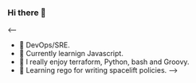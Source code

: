 ### Hi there 👋

<--

- 🔭 DevOps/SRE.
- 🌱 Currently learnign Javascript.
- 👯 I really enjoy terraform, Python, bash and Groovy.
- 🤔 Learning rego for writing spacelift policies.
-->
